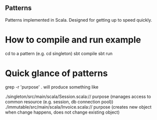 ## Patterns
Patterns implemented in Scala. Designed for getting up to speed quickly.

# How to compile and run example
cd to a pattern (e.g. cd singleton)
sbt compile
sbt run

# Quick glance of patterns
grep -r 'purpose' . will produce something like

./singleton/src/main/scala/Session.scala:// purpose (manages access to common resource (e.g. session, db connection pool))
./immutable/src/main/scala/Invoice.scala:// purpose (creates new object when change happens, does not change existing object)